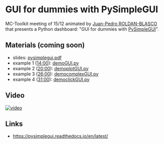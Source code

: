 # GUI for dummies with PySimpleGUI

MC-Toolkit meeting of 15/12 animated by [Juan-Pedro ROLDAN-BLASCO](http://pp.ige-grenoble.fr/pageperso/roldanbj/) that presents a Python dashboard: "GUI for dummies with [PySimpleGUI](https://pysimplegui.readthedocs.io/en/latest/)".

## Materials (coming soon)

- slides: [pysimplegui.pdf](pysimplegui.pdf)
- example 1 ([14:00](https://youtu.be/rZ7c3bjgP40?t=840)): [demoGUI.py](demoGUI.py) 
- example 2 ([20:00](https://youtu.be/rZ7c3bjgP40?t=1200)): [demoplotGUI.py](demoplotGUI.py)
- example 3 ([26:00](https://youtu.be/rZ7c3bjgP40?t=1560)): [democomplexGUI.py](democomplexGUI.py)
- example 4 ([31:00](https://youtu.be/rZ7c3bjgP40?t=1860)): [democlickGUI.py](democlickGUI.py)

## Video

[![video](https://img.youtube.com/vi/rZ7c3bjgP40/0.jpg)](https://youtu.be/rZ7c3bjgP40)

## Links

  - https://pysimplegui.readthedocs.io/en/latest/
